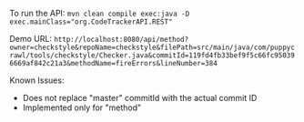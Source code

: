 To run the API: 
`mvn clean compile exec:java -D exec.mainClass="org.CodeTrackerAPI.REST"`

Demo URL:
`http://localhost:8080/api/method?owner=checkstyle&repoName=checkstyle&filePath=src/main/java/com/puppycrawl/tools/checkstyle/Checker.java&commitId=119fd4fb33bef9f5c66fc950396669af842c21a3&methodName=fireErrors&lineNumber=384`

Known Issues:
 - Does not replace "master" commitId with the actual commit ID
 - Implemented only for "method"